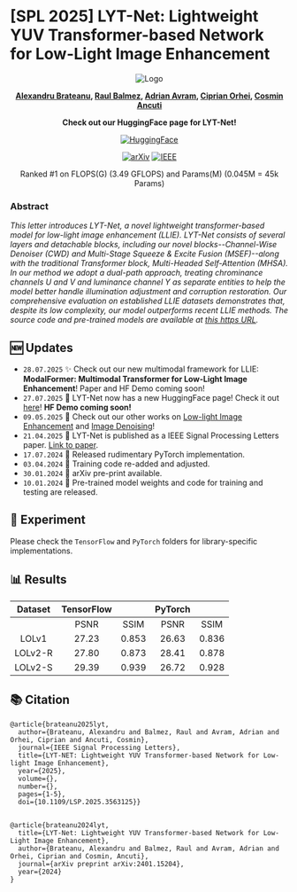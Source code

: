 # [SPL 2025] LYT-Net: Lightweight YUV Transformer-based Network for Low-Light Image Enhancement

<div align="center">

![Logo](./figs/Logo.png)

**[Alexandru Brateanu](https://scholar.google.com/citations?user=ru0meGgAAAAJ&hl=en), [Raul Balmez](https://scholar.google.com/citations?user=vPC7raQAAAAJ&hl=en), [Adrian Avram](https://scholar.google.com/citations?user=Wk3IxkEAAAAJ&hl=en), [Ciprian Orhei](https://scholar.google.com/citations?user=DZHdq3wAAAAJ&hl=en), [Cosmin Ancuti](https://scholar.google.com/citations?user=zVTgt8IAAAAJ&hl=en)**


**Check out our HuggingFace page for LYT-Net!**

[![HuggingFace](https://img.shields.io/badge/HuggingFace-Model-179bd3)](https://huggingface.co/albrateanu/LYT-Net)

[![arXiv](https://img.shields.io/badge/arxiv-paper-179bd3)](https://arxiv.org/abs/2401.15204)
[![IEEE](https://img.shields.io/badge/IEEE-paper-blue)](https://ieeexplore.ieee.org/abstract/document/10972228)
	
<!---[![PWC](https://img.shields.io/endpoint.svg?url=https://paperswithcode.com/badge/lyt-net-lightweight-yuv-transformer-based/low-light-image-enhancement-on-lol)](https://paperswithcode.com/sota/low-light-image-enhancement-on-lol?p=lyt-net-lightweight-yuv-transformer-based)
	
[![PWC](https://img.shields.io/endpoint.svg?url=https://paperswithcode.com/badge/lyt-net-lightweight-yuv-transformer-based/low-light-image-enhancement-on-lolv2)](https://paperswithcode.com/sota/low-light-image-enhancement-on-lolv2?p=lyt-net-lightweight-yuv-transformer-based)

[![PWC](https://img.shields.io/endpoint.svg?url=https://paperswithcode.com/badge/lyt-net-lightweight-yuv-transformer-based/low-light-image-enhancement-on-lolv2-1)](https://paperswithcode.com/sota/low-light-image-enhancement-on-lolv2-1?p=lyt-net-lightweight-yuv-transformer-based) -->



Ranked #1 on FLOPS(G) (3.49 GFLOPS) and Params(M) (0.045M = 45k Params)
</div>

### Abstract

*This letter introduces LYT-Net, a novel lightweight transformer-based model for low-light image enhancement (LLIE). LYT-Net consists of several layers and detachable blocks, including our novel blocks--Channel-Wise Denoiser (CWD) and Multi-Stage Squeeze & Excite Fusion (MSEF)--along with the traditional Transformer block, Multi-Headed Self-Attention (MHSA). In our method we adopt a dual-path approach, treating chrominance channels U and V and luminance channel Y as separate entities to help the model better handle illumination adjustment and corruption restoration. Our comprehensive evaluation on established LLIE datasets demonstrates that, despite its low complexity, our model outperforms recent LLIE methods. The source code and pre-trained models are available at [this https URL](https://github.com/albrateanu/LYT-Net).*


## 🆕 Updates
- `28.07.2025` ✨ Check out our new multimodal framework for LLIE: **ModalFormer: Multimodal Transformer for Low-Light Image Enhancement**! Paper and HF Demo coming soon!
- `27.07.2025` 🤗 LYT-Net now has a new HuggingFace page! Check it out [here](https://huggingface.co/albrateanu/LYT-Net)! **HF Demo coming soon!** 
- `09.05.2025` 📢 Check out our other works on [Low-light Image Enhancement](https://github.com/albrateanu/KANT) and [Image Denoising](https://github.com/albrateanu/AKDT)!
- `21.04.2025` 📝 LYT-Net is published as a IEEE Signal Processing Letters paper. [Link to paper](https://ieeexplore.ieee.org/abstract/document/10972228).
- `17.07.2024` 🧪 Released rudimentary PyTorch implementation.
- `03.04.2024` 🔧 Training code re-added and adjusted.
- `30.01.2024` 📄 arXiv pre-print available.
- `10.01.2024` 🚀 Pre-trained model weights and code for training and testing are released.

## 🧪 Experiment
Please check the ```TensorFlow``` and ```PyTorch``` folders for library-specific implementations.

## 📊 Results

| Dataset  | TensorFlow |           | PyTorch |           |
|:--------:|:----------:|:---------:|:-------:|:---------:|
|          | PSNR       | SSIM      | PSNR    | SSIM      |
|  LOLv1   |  27.23     |  0.853    | 26.63   |  0.836    |
| LOLv2-R  |  27.80     |  0.873    | 28.41   |  0.878    |
| LOLv2-S  |  29.39     |  0.939    | 26.72   |  0.928    |


## 📚 Citation
```
@article{brateanu2025lyt,
  author={Brateanu, Alexandru and Balmez, Raul and Avram, Adrian and Orhei, Ciprian and Ancuti, Cosmin},
  journal={IEEE Signal Processing Letters}, 
  title={LYT-NET: Lightweight YUV Transformer-based Network for Low-light Image Enhancement}, 
  year={2025},
  volume={},
  number={},
  pages={1-5},
  doi={10.1109/LSP.2025.3563125}}


@article{brateanu2024lyt,
  title={LYT-Net: Lightweight YUV Transformer-based Network for Low-Light Image Enhancement},
  author={Brateanu, Alexandru and Balmez, Raul and Avram, Adrian and Orhei, Ciprian and Cosmin, Ancuti},
  journal={arXiv preprint arXiv:2401.15204},
  year={2024}
}
```
